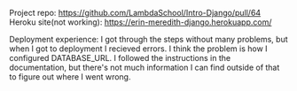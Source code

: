 Project repo: https://github.com/LambdaSchool/Intro-Django/pull/64
Heroku site(not working): https://erin-meredith-django.herokuapp.com/

Deployment experience: I got through the steps without many problems, but when I got to deployment I recieved errors. I think the problem is how I configured DATABASE_URL. I followed the instructions in the documentation, but there's not much information I can find outside of that to figure out where I went wrong.